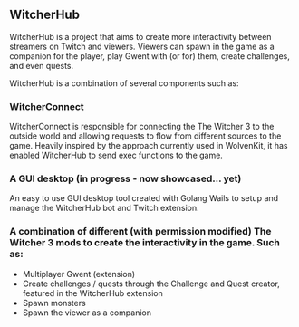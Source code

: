## WitcherHub

WitcherHub is a project that aims to create more interactivity between streamers on Twitch and viewers. Viewers can spawn in the game as a companion for the player, play Gwent with (or for) them, create challenges, and even quests.

WitcherHub is a combination of several components such as:

### WitcherConnect
WitcherConnect is responsible for connecting the The Witcher 3 to the outside world and allowing requests to flow from different sources to the game. Heavily inspired by the approach currently used in WolvenKit, it has enabled WitcherHub to send exec functions to the game.

### A GUI desktop (in progress - now showcased... yet)
An easy to use GUI desktop tool created with Golang Wails to setup and manage the WitcherHub bot and Twitch extension.

### A combination of different (with permission modified) The Witcher 3 mods to create the interactivity in the game. Such as:
   - Multiplayer Gwent (extension)
   -  Create challenges / quests through the Challenge and Quest creator, featured in the WitcherHub extension
   -  Spawn monsters
   -  Spawn the viewer as a companion
    
